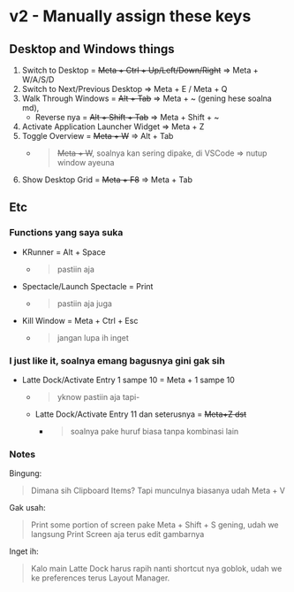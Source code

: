 # v2 - Manually assign these keys

## Desktop and Windows things

1. Switch to Desktop = ~~Meta + Ctrl + Up/Left/Down/Right~~ => Meta + W/A/S/D
2. Switch to Next/Previous Desktop => Meta + E / Meta + Q
3. Walk Through Windows = ~~Alt + Tab~~ => Meta + ~ (gening hese soalna md), 
   - Reverse nya = ~~Alt + Shift + Tab~~ => Meta + Shift + ~
4. Activate Application Launcher Widget => Meta + Z
5. Toggle Overview = ~~Meta + W~~ => Alt + Tab
   - > ~~Meta + W~~, soalnya kan sering dipake, di VSCode => nutup window ayeuna
6. Show Desktop Grid = ~~Meta + F8~~ => Meta + Tab

## Etc

### Functions yang saya suka

- KRunner = Alt + Space
  - > pastiin aja
- Spectacle/Launch Spectacle = Print
  - > pastiin aja juga
- Kill Window = Meta + Ctrl + Esc
  - > jangan lupa ih inget

### I just like it, soalnya emang bagusnya gini gak sih

- Latte Dock/Activate Entry 1 sampe 10 = Meta + 1 sampe 10
  - > yknow pastiin aja tapi-
  - Latte Dock/Activate Entry 11 dan seterusnya = ~~Meta+Z dst~~
    - > soalnya pake huruf biasa tanpa kombinasi lain

### Notes

Bingung:
> Dimana sih Clipboard Items? Tapi munculnya biasanya udah Meta + V

Gak usah:
> Print some portion of screen pake Meta + Shift + S gening, udah we langsung Print Screen aja terus edit gambarnya

Inget ih:
> Kalo main Latte Dock harus rapih nanti shortcut nya goblok, udah we ke preferences terus Layout Manager.
